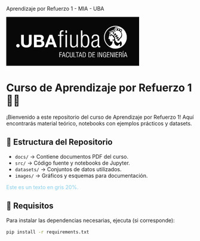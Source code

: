 Aprendizaje por Refuerzo 1 - MIA - UBA

![Logo](images/logo_fiuba.png)

# Curso de Aprendizaje por Refuerzo 1 📘🤖
¡Bienvenido a este repositorio del curso de Aprendizaje por Refuerzo 1! Aquí encontrarás material teórico, notebooks con ejemplos prácticos y datasets.

## 📂 Estructura del Repositorio
- `docs/` → Contiene documentos PDF del curso.
- `src/` → Código fuente y notebooks de Jupyter.
- `datasets/` → Conjuntos de datos utilizados.
- `images/` → Gráficos y esquemas para documentación.

<span style="color: #87CEEB;">Este es un texto en gris 20%.</span>  

## 📜 Requisitos
Para instalar las dependencias necesarias, ejecuta (si corresponde):
```bash
pip install -r requirements.txt
